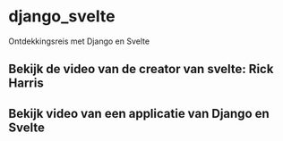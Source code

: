 # django_svelte
Ontdekkingsreis met Django en Svelte
## Bekijk de video van de creator van svelte: Rick Harris

## Bekijk video van een applicatie van Django en Svelte
